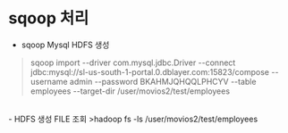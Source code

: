 
sqoop 처리
==================
- sqoop Mysql HDFS 생성
>sqoop import --driver com.mysql.jdbc.Driver --connect jdbc:mysql://sl-us-south-1-portal.0.dblayer.com:15823/compose --username admin --password BKAHMJQHQQLPHCYV --table employees --target-dir /user/movios2/test/employees
<br>
- HDFS 생성 FILE 조회
>hadoop fs -ls /user/movios2/test/employees
